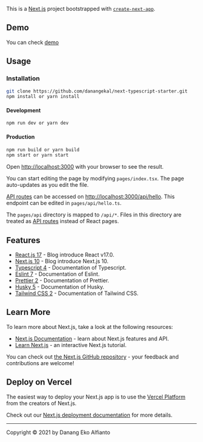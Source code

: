 This is a [Next.js](https://nextjs.org/) project bootstrapped with [`create-next-app`](https://github.com/vercel/next.js/tree/canary/packages/create-next-app).

## Demo
You can check [demo](https://next-typescript-tailwind-starter.vercel.app/)

## Usage

### Installation

```bash
git clone https://github.com/danangekal/next-typescript-starter.git
npm install or yarn install
```

#### Development

```bash
npm run dev or yarn dev
```

#### Production

```bash
npm run build or yarn build
npm start or yarn start
```

Open [http://localhost:3000](http://localhost:3000) with your browser to see the result.

You can start editing the page by modifying `pages/index.tsx`. The page auto-updates as you edit the file.

[API routes](https://nextjs.org/docs/api-routes/introduction) can be accessed on [http://localhost:3000/api/hello](http://localhost:3000/api/hello). This endpoint can be edited in `pages/api/hello.ts`.

The `pages/api` directory is mapped to `/api/*`. Files in this directory are treated as [API routes](https://nextjs.org/docs/api-routes/introduction) instead of React pages.

## Features

- [React.js 17](https://reactjs.org/blog/2020/10/20/react-v17.html) - Blog introduce React v17.0.
- [Next.js 10](https://nextjs.org/blog/next-10) - Blog introduce Next.js 10.
- [Typescript 4](https://www.typescriptlang.org/) - Documentation of Typescript.
- [Eslint 7](https://eslint.org/docs/user-guide/getting-started) - Documentation of Eslint.
- [Prettier 2](https://prettier.io/docs/en/index.html) - Documentation of Prettier.
- [Husky 5](https://typicode.github.io/husky/#/) - Documentation of Husky.
- [Tailwind CSS 2](https://tailwindcss.com/docs/) - Documentation of Tailwind CSS.

## Learn More

To learn more about Next.js, take a look at the following resources:

- [Next.js Documentation](https://nextjs.org/docs) - learn about Next.js features and API.
- [Learn Next.js](https://nextjs.org/learn) - an interactive Next.js tutorial.

You can check out [the Next.js GitHub repository](https://github.com/vercel/next.js/) - your feedback and contributions are welcome!

## Deploy on Vercel

The easiest way to deploy your Next.js app is to use the [Vercel Platform](https://vercel.com/new?utm_medium=default-template&filter=next.js&utm_source=create-next-app&utm_campaign=create-next-app-readme) from the creators of Next.js.

Check out our [Next.js deployment documentation](https://nextjs.org/docs/deployment) for more details.

---

Copyright © 2021 by Danang Eko Alfianto
